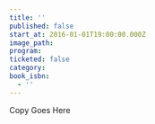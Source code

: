 ```yaml
---
title: ''
published: false
start_at: 2016-01-01T19:00:00.000Z
image_path:
program:
ticketed: false
category:
book_isbn:
  - ''
---
```

Copy Goes Here